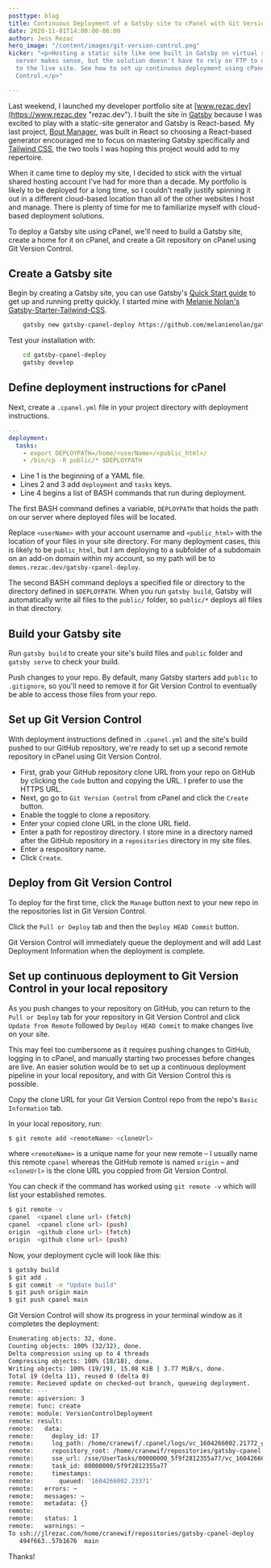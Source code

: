 ```yaml
---
posttype: blog
title: Continuous Deployment of a Gatsby site to cPanel with Git Version Control
date: 2020-11-01T14:00:00-06:00
author: Jess Rezac
hero_image: "/content/images/git-version-control.png"
kicker: "<p>Hosting a static site like one built in Gatsby on virtual shared hosting
  server makes sense, but the solution doesn't have to rely on FTP to deploy changes
  to the live site. See how to set up continuous deployment using cPanel's Git Version
  Control.</p>"

---
```

Last weekend, I launched my developer portfolio site at [www.rezac.dev](https://www.rezac.dev "rezac.dev"). I built the site in [Gatsby](https://www.gatsbyjs.com/ "Gatsby") because I was excited to play with a static-site generator and Gatsby is React-based. My last project, [Bout Manager](https://www.rezac.dev/projects/bout-manager "Bout Manager"), was built in React so choosing a React-based generator encouraged me to focus on mastering Gatsby specifically and [Tailwind CSS](https://tailwindcss.com/ "Tailwind CSS"), the two tools I was hoping this project would add to my repertoire.

When it came time to deploy my site, I decided to stick with the virtual shared hosting account I've had for more than a decade. My portfolio is likely to be deployed for a long time, so I couldn't really justify spinning it out in a different cloud-based location than all of the other websites I host and manage. There is plenty of time for me to familiarize myself with cloud-based deployment solutions.

To deploy a Gatsby site using cPanel, we'll need to build a Gatsby site, create a home for it on cPanel, and create a Git repository on cPanel using Git Version Control.

## Create a Gatsby site

Begin by creating a Gatsby site, you can use Gatsby's [Quick Start guide](https://www.gatsbyjs.com/docs/quick-start/ "Gatsby Quick Start Guide") to get up and running pretty quickly. I started mine with [Melanie Nolan's Gatsby-Starter-Tailwind-CSS](https://www.gatsbyjs.com/starters/melanienolan/gatsby-starter-tailwind-css/ "gatsby-starter-tailwind-css").

```zsh
	gatsby new gatsby-cpanel-deploy https://github.com/melanienolan/gatsby-starter-tailwind-css
```

Test your installation with:

```zsh
    cd gatsby-cpanel-deploy
    gatsby develop
```

## Define deployment instructions for cPanel

Next, create a `.cpanel.yml` file in your project directory with deployment instructions.

```yaml
---
deployment:
  tasks:
    - export DEPLOYPATH=/home/<userName>/<public_html>/
    - /bin/cp -R public/* $DEPLOYPATH
```

* Line 1 is the beginning of a YAML file.
* Lines 2 and 3 add `deployment` and `tasks` keys.
* Line 4 begins a list of BASH commands that run during deployment.

The first BASH command defines a variable, `DEPLOYPATH` that holds the path on our server where deployed files will be located.

Replace `<userName>` with your account username and `<public_html>` with the location of your files in your site directory. For many deployment cases, this is likely to be `public_html`, but I am deploying to a subfolder of a subdomain on an add-on domain within my account, so my path will be to `demos.rezac.dev/gatsby-cpanel-deploy`.

The second BASH command deploys a specified file or directory to the directory defined in `$DEPLOYPATH`. When you run `gatsby build`, Gatsby will automatically write all files to the `public/` folder, so `public/*` deploys all files in that directory.

## Build your Gatsby site

Run `gatsby build` to create your site's build files and `public` folder and `gatsby serve` to check your build.

Push changes to your repo. By default, many Gatsby starters add `public` to `.gitignore`, so you'll need to remove it for Git Version Control to eventually be able to access those files from your repo.

## Set up Git Version Control

With deployment instructions defined in `.cpanel.yml` and the site's build pushed to our GitHub repository, we're ready to set up a second remote repository in cPanel using Git Version Control.

* First, grab your GitHub repository clone URL from your repo on GitHub by clicking the `Code` button and copying the URL. I prefer to use the HTTPS URL.
* Next, go go to `Git Version Control` from cPanel and click the `Create` button.
* Enable the toggle to clone a repository.
* Enter your copied clone URL in the clone URL field.
* Enter a path for repostiroy directory. I store mine in a directory named after the GitHub repository in a `repositories` directory in my site files.
* Enter a respository name.
* Click `Create`.

## Deploy from Git Version Control

To deploy for the first time, click the `Manage` button next to your new repo in the repositories list in Git Version Control.

Click the `Pull or Deploy` tab and then the `Deploy HEAD Commit` button.

Git Version Control will immediately queue the deployment and will add Last Deployment Information when the deployment is complete.

## Set up continuous deployment to Git Version Control in your local repository

As you push changes to your repository on GitHub, you can return to the `Pull or Deploy` tab for your repository in Git Version Control and click `Update from Remote` followed by `Deploy HEAD Commit` to make changes live on your site.

This may feel too cumbersome as it requires pushing changes to GitHub, logging in to cPanel, and manually starting two processes before changes are live. An easier solution would be to set up a continuous deployment pipeline in your local repository, and with Git Version Control this is possible.

Copy the clone URL for your Git Version Control repo from the repo's `Basic Information` tab.

In your local repository, run:

```bash
$ git remote add <remoteName> <cloneUrl>
```

where `<remoteName>` is a unique name for your new remote – I usually name this remote `cpanel` whereas the GitHub remote is named `origin` – and `<cloneUrl>` is the clone URL you coppied from Git Version Control.

You can check if the command has worked using `git remote -v` which will list your established remotes.

```bash
$ git remote -v
cpanel  <cpanel clone url> (fetch)
cpanel  <cpanel clone url> (push)
origin  <github clone url> (fetch)
origin  <github clone url> (push)
```

Now, your deployment cycle will look like this:

```bash
$ gatsby build
$ git add .
$ git commit -m "Update build"
$ git push origin main
$ git push cpanel main
``` 

Git Version Control will show its progress in your terminal window as it completes the deployment:

```bash
Enumerating objects: 32, done.
Counting objects: 100% (32/32), done.
Delta compression using up to 4 threads
Compressing objects: 100% (18/18), done.
Writing objects: 100% (19/19), 15.08 KiB | 3.77 MiB/s, done.
Total 19 (delta 11), reused 0 (delta 0)
remote: Recieved update on checked-out branch, queueing deployment.
remote: --- 
remote: apiversion: 3
remote: func: create
remote: module: VersionControlDeployment
remote: result: 
remote:   data: 
remote:     deploy_id: 17
remote:     log_path: /home/cranewif/.cpanel/logs/vc_1604266002.21772_git_deploy.log
remote:     repository_root: /home/cranewif/repositories/gatsby-cpanel-deploy
remote:     sse_url: /sse/UserTasks/00000000_5f9f2812355a77/vc_1604266002.21772_git_deploy.log
remote:     task_id: 00000000/5f9f2812355a77
remote:     timestamps: 
remote:       queued: '1604266002.23371'
remote:   errors: ~
remote:   messages: ~
remote:   metadata: {}
remote: 
remote:   status: 1
remote:   warnings: ~
To ssh://jlrezac.com/home/cranewif/repositories/gatsby-cpanel-deploy
   494f663..57b1676  main
 ```
 
 Thanks!